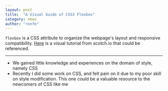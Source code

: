```yaml
---
layout: post
title:  "A Visual Guide of CSS3 Flexbox"
category: news
author: "ronfe"
---
```


`flexbox` is a CSS attribute to organize the webpage's layout and responsive compatibility. [Here](https://scotch.io/tutorials/a-visual-guide-to-css3-flexbox-properties ) is a visual tutorial from scotch.io that could be referenced.

***

* We gained little knowledge and experiences on the domain of style, namely CSS
* Recently I did some work on CSS, and felt pain on it due to my poor skill on style modification. This one could be a valuable resource to the newcomers of CSS like me
